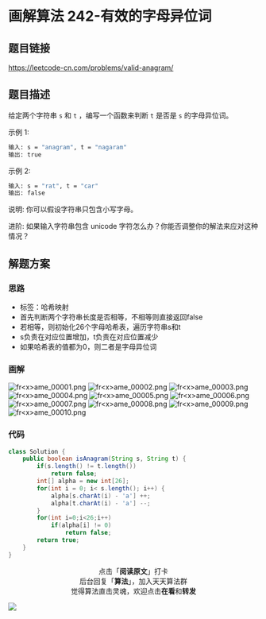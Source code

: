 # 画解算法 242-有效的字母异位词

## 题目链接

https://leetcode-cn.com/problems/valid-anagram/

## 题目描述

给定两个字符串 `s` 和 `t` ，编写一个函数来判断 `t` 是否是 `s` 的字母异位词。

示例 1:

```bash
输入: s = "anagram", t = "nagaram"
输出: true
```

示例 2:

```bash
输入: s = "rat", t = "car"
输出: false
```

说明:
你可以假设字符串只包含小写字母。

进阶:
如果输入字符串包含 unicode 字符怎么办？你能否调整你的解法来应对这种情况？

## 解题方案

### 思路

- 标签：哈希映射
- 首先判断两个字符串长度是否相等，不相等则直接返回false
- 若相等，则初始化26个字母哈希表，遍历字符串s和t
- s负责在对应位置增加，t负责在对应位置减少
- 如果哈希表的值都为0，则二者是字母异位词

### 画解

![fr&lt;x&gt;ame_00001.png](https://i.loli.net/2019/05/31/5cf07cd06a41589292.png)
![fr&lt;x&gt;ame_00002.png](https://i.loli.net/2019/05/31/5cf07cd0ac62470539.png)
![fr&lt;x&gt;ame_00003.png](https://i.loli.net/2019/05/31/5cf07cd0a42c292358.png)
![fr&lt;x&gt;ame_00004.png](https://i.loli.net/2019/05/31/5cf07cd14e28d69398.png)
![fr&lt;x&gt;ame_00005.png](https://i.loli.net/2019/05/31/5cf07cd0ad83781035.png)
![fr&lt;x&gt;ame_00006.png](https://i.loli.net/2019/05/31/5cf07cd322f6361559.png)
![fr&lt;x&gt;ame_00007.png](https://i.loli.net/2019/05/31/5cf07cd22580f32004.png)
![fr&lt;x&gt;ame_00008.png](https://i.loli.net/2019/05/31/5cf07cd3b0d4065637.png)
![fr&lt;x&gt;ame_00009.png](https://i.loli.net/2019/05/31/5cf07cd4d6cf049229.png)
![fr&lt;x&gt;ame_00010.png](https://i.loli.net/2019/05/31/5cf07cd2d2c8129014.png)


### 代码

```java
class Solution {
    public boolean isAnagram(String s, String t) {
        if(s.length() != t.length())
            return false;
        int[] alpha = new int[26];
        for(int i = 0; i< s.length(); i++) {
            alpha[s.charAt(i) - 'a'] ++;
            alpha[t.charAt(i) - 'a'] --;
        }
        for(int i=0;i<26;i++)
            if(alpha[i] != 0)
                return false;
        return true;
    }
}
```

<span style="display:block;text-align:center;">点击「<strong>阅读原文</strong>」打卡</span>
<span style="display:block;text-align:center;">后台回复「<strong>算法</strong>」，加入天天算法群</span>
<span style="display:block;text-align:center;">觉得算法直击灵魂，欢迎点击<strong>在看</strong>和<strong>转发</strong></span>

![](https://i.loli.net/2019/05/20/5ce23b33cc01d73486.gif)